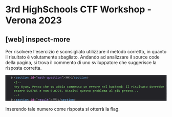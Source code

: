 # 3rd HighSchools CTF Workshop - Verona 2023

## [web] inspect-more

Per risolvere l'esercizio è sconsigliato utilizzare il metodo corretto, in quanto il risultato è volutamente sbagliato. Andando ad analizzare il source code della pagina, si trova il commento di uno sviluppatore che suggerisce la risposta corretta.

![source-code](./writeup/scode.png)

Inserendo tale numero come risposta si otterrà la flag.
